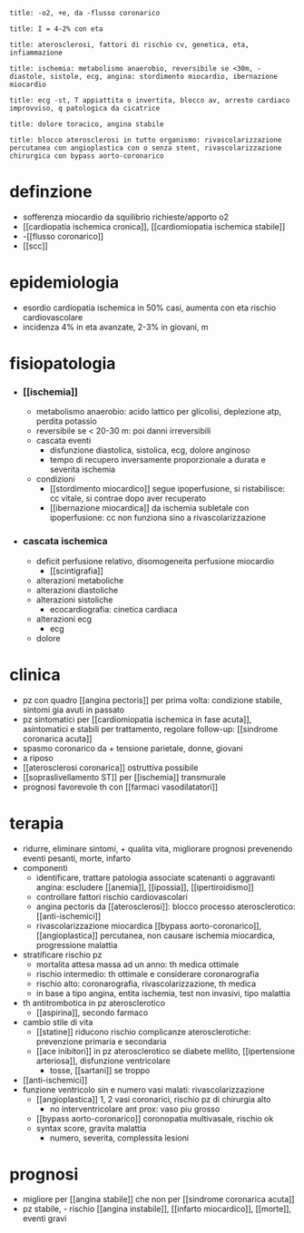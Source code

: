 ```ad-definizione
title: -o2, +e, da -flusso coronarico
```
```ad-epidemiologia
title: I = 4-2% con eta
```
```ad-eziologia
title: aterosclerosi, fattori di rischio cv, genetica, eta, infiammazione
```
```ad-fisiopatologia
title: ischemia: metabolismo anaerobio, reversibile se <30m, -diastole, sistole, ecg, angina: stordimento miocardio, ibernazione miocardio
```
```ad-diagnosi
title: ecg -st, T appiattita o invertita, blocco av, arresto cardiaco improvviso, q patologica da cicatrice
```
```ad-clinica
title: dolore toracico, angina stabile
```
```ad-terapia
title: blocco aterosclerosi in tutto organismo: rivascolarizzazione percutanea con angioplastica con o senza stent, rivascolarizzazione chirurgica con bypass aorto-coronarico
```
# definzione
- sofferenza miocardio da squilibrio richieste/apporto o2
- [[cardiopatia ischemica cronica]], [[cardiomiopatia ischemica stabile]]
- -[[flusso coronarico]]
- [[scc]]

# epidemiologia
- esordio cardiopatia ischemica in 50% casi, aumenta con eta rischio cardiovascolare
- incidenza 4% in eta avanzate, 2-3% in giovani, m

# fisiopatologia
- ### [[ischemia]]
	- metabolismo anaerobio: acido lattico per glicolisi, deplezione atp, perdita potassio
	- reversibile se < 20-30 m: poi danni irreversibili
	- cascata eventi
		- disfunzione diastolica, sistolica, ecg, dolore anginoso
		- tempo di recupero inversamente proporzionale a durata e severita ischemia
	- condizioni
		- [[stordimento miocardico]] segue ipoperfusione, si ristabilisce: cc vitale, si contrae dopo aver recuperato
		- [[ibernazione miocardica]] da ischemia subletale con ipoperfusione: cc non funziona sino a rivascolarizzazione 
- ### cascata ischemica
	- deficit perfusione relativo, disomogeneita perfusione miocardio
		- [[scintigrafia]]
	- alterazioni metaboliche
	- alterazioni diastoliche
	- alterazioni sistoliche
		- ecocardiografia: cinetica cardiaca
	- alterazioni ecg
		- ecg
	- dolore

# clinica
- pz con quadro [[angina pectoris]] per prima volta: condizione stabile, sintomi gia avuti in passato
- pz sintomatici per [[cardiomiopatia ischemica in fase acuta]], asintomatici e stabili per trattamento, regolare follow-up: [[sindrome coronarica acuta]]
- spasmo coronarico da + tensione parietale, donne, giovani
- a riposo
- [[aterosclerosi coronarica]] ostruttiva possibile
- [[sopraslivellamento ST]] per [[ischemia]] transmurale
- prognosi favorevole th con [[farmaci vasodilatatori]]

# terapia
- ridurre, eliminare sintomi, + qualita vita, migliorare prognosi prevenendo eventi pesanti, morte, infarto
- componenti
	- identificare, trattare patologia associate scatenanti o aggravanti angina: escludere [[anemia]], [[ipossia]], [[ipertiroidismo]]
	- controllare fattori rischio cardiovascolari
	- angina pectoris da [[aterosclerosi]]: blocco processo aterosclerotico: [[anti-ischemici]]
	- rivascolarizzazione miocardica [[bypass aorto-coronarico]], [[angioplastica]] percutanea, non causare ischemia miocardica, progressione malattia
- stratificare rischio pz
	- mortalita attesa massa ad un anno: th medica ottimale
	- rischio intermedio: th ottimale e considerare coronarografia
	- rischio alto: coronarografia, rivascolarizzazione, th medica
	- in base a tipo angina, entita ischemia, test non invasivi, tipo malattia
- th antitrombotica in pz aterosclerotico
	- [[aspirina]], secondo farmaco
- cambio stile di vita
	- [[statine]] riducono rischio complicanze aterosclerotiche: prevenzione primaria e secondaria
	- [[ace inibitori]] in pz aterosclerotico se diabete mellito, [[ipertensione arteriosa]], disfunzione ventricolare
		- tosse, [[sartani]] se troppo
- [[anti-ischemici]]
- funzione ventricolo sin e numero vasi malati: rivascolarizzazione
	- [[angioplastica]] 1, 2 vasi coronarici, rischio pz di chirurgia alto
		- no interventricolare ant prox: vaso piu grosso
	- [[bypass aorto-coronarico]] coronopatia multivasale, rischio ok
	- syntax score, gravita malattia
		- numero, severita, complessita lesioni

# prognosi
- migliore per [[angina stabile]] che non per [[sindrome coronarica acuta]]
- pz stabile, - rischio [[angina instabile]], [[infarto miocardico]], [[morte]], eventi gravi